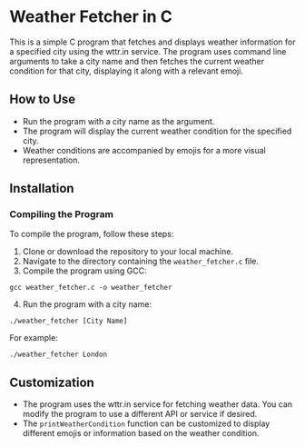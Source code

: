 # Weather Fetcher in C
This is a simple C program that fetches and displays weather information for a specified city using the wttr.in service. The program uses command line arguments to take a city name and then fetches the current weather condition for that city, displaying it along with a relevant emoji.

## How to Use
- Run the program with a city name as the argument.
- The program will display the current weather condition for the specified city.
- Weather conditions are accompanied by emojis for a more visual representation.

## Installation

### Compiling the Program
To compile the program, follow these steps:
1. Clone or download the repository to your local machine.
2. Navigate to the directory containing the `weather_fetcher.c` file.
3. Compile the program using GCC:

```
gcc weather_fetcher.c -o weather_fetcher
```

4. Run the program with a city name:

```
./weather_fetcher [City Name]
```

For example:

```
./weather_fetcher London
```

## Customization
- The program uses the wttr.in service for fetching weather data. You can modify the program to use a different API or service if desired.
- The `printWeatherCondition` function can be customized to display different emojis or information based on the weather condition.
